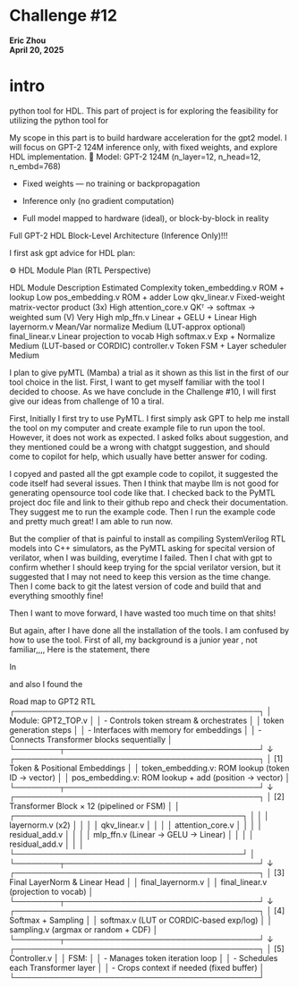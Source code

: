# Challenge #12
**Eric Zhou**  
**April 20, 2025**

# intro

python tool for HDL. This part of project is for exploring the feasibility for utilizing the python tool for 



My scope in this part is to build  hardware acceleration for the gpt2 model.
I will focus on GPT-2 124M inference only, with fixed weights, and explore HDL implementation. 
🎯 Model: GPT-2 124M (n_layer=12, n_head=12, n_embd=768)
- Fixed weights — no training or backpropagation

- Inference only (no gradient computation)

- Full model mapped to hardware (ideal), or block-by-block in reality


Full GPT-2 HDL Block-Level Architecture (Inference Only)!!!

I first ask gpt advice for HDL plan:

⚙️ HDL Module Plan (RTL Perspective)

HDL Module	Description	Estimated Complexity
token_embedding.v	ROM + lookup	Low
pos_embedding.v	ROM + adder	Low
qkv_linear.v	Fixed-weight matrix-vector product (3x)	High
attention_core.v	QKᵀ → softmax → weighted sum (V)	Very High
mlp_ffn.v	Linear + GELU + Linear	High
layernorm.v	Mean/Var normalize	Medium (LUT-approx optional)
final_linear.v	Linear projection to vocab	High
softmax.v	Exp + Normalize	Medium (LUT-based or CORDIC)
controller.v	Token FSM + Layer scheduler	Medium


I plan to give pyMTL (Mamba) a trial as it shown as this list in the first of our tool choice in the list.
First, I want to get myself familiar with the tool I decided to choose. As we have conclude in the Challenge #10, I will first give our ideas from challenge of 10 a tiral. 



First, Initially I first try to use PyMTL. I first simply ask GPT to help me install the tool on my computer and create example file to run upon the tool. However, it does not work as expected. I asked folks about suggestion, and they mentioned could be a wrong with chatgpt suggestion, and should come to copilot for help, which usually have better answer for coding.

I copyed and pasted all the gpt example code to copilot, it suggested the code itself had several issues. Then I think that maybe llm is not good for generating opensource tool code like that. I checked back to the PyMTL project doc file and link to their github repo and check their documentation. They suggest me to run the example code. Then I run the example code and pretty much great! I am able to run now.

But the complier of that is painful to install as compiling SystemVerilog RTL models into C++ simulators, as the PyMTL asking for specital version of verilator, when I was building, everytime I failed.
Then I chat with gpt to confirm whether I should keep trying for the spcial verilator version, but it suggested that I may not need to keep this version as the time change. Then I come back to git the latest version of code and build that and everything smoothly fine!

Then I want to move forward, I have wasted too much time on that shits!

But again, after I have done all the installation of the tools. I am confused by how to use the tool. First of all, my background is a junior year , not familiar,,,,
Here is the statement, there 


In

and also I found the 


Road map to GPT2 RTL
┌────────────────────────────────────────────┐
│ Module: GPT2_TOP.v                         │
│ - Controls token stream & orchestrates     │
│   token generation steps                   │
│ - Interfaces with memory for embeddings    │
│ - Connects Transformer blocks sequentially │
└────────┬───────────────────────────────────┘
         ↓
┌────────────────────────────────────────────┐
│ [1] Token & Positional Embeddings          │
│ token_embedding.v: ROM lookup (token ID → vector)   │
│ pos_embedding.v: ROM lookup + add (position → vector) │
└────────┬───────────────────────────────────┘
         ↓
┌────────────────────────────────────────────┐
│ [2] Transformer Block × 12 (pipelined or FSM) │
│ ┌─────────────────────────────────────────┐ │
│ │ layernorm.v (x2)                        │ │
│ │ qkv_linear.v                            │ │
│ │ attention_core.v                        │ │
│ │ residual_add.v                          │ │
│ │ mlp_ffn.v (Linear → GELU → Linear)      │ │
│ │ residual_add.v                          │ │
│ └─────────────────────────────────────────┘ │
└────────┬───────────────────────────────────┘
         ↓
┌────────────────────────────────────────────┐
│ [3] Final LayerNorm & Linear Head          │
│ final_layernorm.v                          │
│ final_linear.v (projection to vocab)       │
└────────┬───────────────────────────────────┘
         ↓
┌────────────────────────────────────────────┐
│ [4] Softmax + Sampling                     │
│ softmax.v (LUT or CORDIC-based exp/log)    │
│ sampling.v (argmax or random + CDF)        │
└────────┬───────────────────────────────────┘
         ↓
┌────────────────────────────────────────────┐
│ [5] Controller.v                           │
│ FSM:                                       │
│  - Manages token iteration loop            │
│  - Schedules each Transformer layer        │
│  - Crops context if needed (fixed buffer)  │
└────────────────────────────────────────────┘
